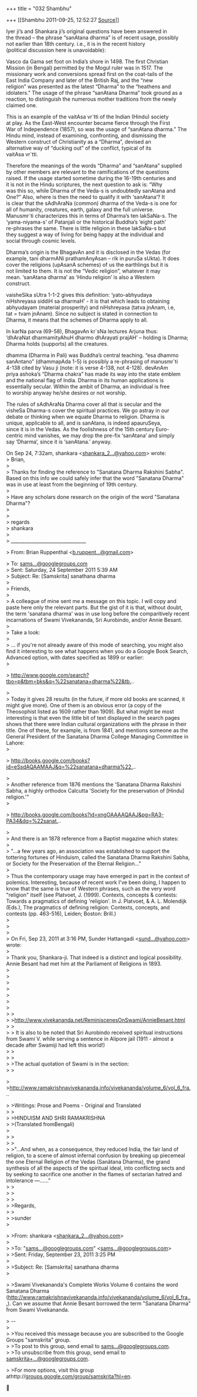 +++
title = "032 Shambhu"

+++
[[Shambhu	2011-09-25, 12:52:27 [Source](https://groups.google.com/g/samskrita/c/4iauhWc1SZE)]]



Iyer ji’s and Shankara ji’s original questions have been answered in  
the thread – the phrase “sanAtana dharma” is of recent usage, possibly  
not earlier than 18th century. i.e., it is in the recent history  
(political discussion here is unavoidable):  
  
Vasco da Gama set foot on India’s shore in 1498. The first Christian  
Mission (in Bengal) permitted by the Mogul ruler was in 1517. The  
missionary work and conversions spread first on the coat-tails of the  
East India Company and later of the British Raj, and the “new  
religion” was presented as the latest “Dharma” to the “heathens and  
idolaters.” The usage of the phrase “sanAtana Dharma” took ground as a  
reaction, to distinguish the numerous mother traditions from the newly  
claimed one.  
  
This is an example of the vaitAsa vr\`tti of the Indian (Hindu) society  
at play. As the East-West encounter became fierce through the First  
War of Independence (1857), so was the usage of “sanAtana dharma.” The  
Hindu mind, instead of examining, confronting, and dismissing the  
Western construct of Christianity as a “Dharma”, devised an  
alternative way of “ducking out” of the conflict, typical of its  
vaitAsa vr\`tti.  
  
Therefore the meanings of the words “Dharma” and “sanAtana” supplied  
by other members are relevant to the ramifications of the questions  
raised. If the usage started sometime during the 16-19th centuries and  
it is not in the Hindu scriptures, the next question to ask is: “Why  
was this so, while Dharma of the Veda-s is undoubtedly sanAtana and  
One?” Also, where is then the need to qualify it with ‘sanAtana’? It  
is clear that the sAdhAraNa (common) dharma of the Veda-s is one for  
all of humanity, creatures, earth, galaxy and the full universe.  
Manusmr\`ti characterizes this in terms of Dharma’s ten lakSaNa-s. The  
‘yama-niyama-s’ of Patanjali or the historical Buddha’s ‘eight path’  
re-phrases the same. There is little religion in these lakSaNa-s but  
they suggest a way of living for being happy at the individual and  
social through cosmic levels.  
  
Dharma’s origin is the BhagavAn and it is disclosed in the Vedas (for  
example, tani dharmANi prathamAnyAsan – rik in puruSa sUkta). It does  
cover the religions (upAsanA schemes) of us the earthlings but it is  
not limited to them. It is not the “Vedic religion”, whatever it may  
mean. ‘sanAtana dharma’ as ‘Hindu religion’ is also a Western  
construct.  
  
vaisheSika sUtra 1-1-2 gives this definition: ‘yato-abhyudaya  
niHshreyasa siddiH sa dharmaH’ - it is that which leads to obtaining  
abhyudayam (material prosperity) and niHshreyasa (tatva jnAnam, i.e,  
tat = tvam jnAnam). Since no subject is stated in connection to  
Dharma, it means that the schemes of Dharma apply to all.  
  
In karNa parva (69-58), BhagavAn kr\`sNa lectures Arjuna thus:  
‘dhAraNat dharmamityAhuH dharmo dhArayati prajAH’ – holding is Dharma;  
Dharma holds (supports) all the creatures.  
  
dhamma (Dharma in Pali) was Buddha’s central teaching. “esa dhammo  
sanAntano” (dhammapAda 1-5) is possibly a re-phrasing of manusmr\`ti  
4-138 cited by Vasu ji (note: it is verse 4-138, not 4-128). devAnAm  
priya ashoka’s “Dharma chakra” has made its way into the state emblem  
and the national flag of India. Dharma in its human applications is  
essentially secular. Within the ambit of Dharma, an individual is free  
to worship anyway he/she desires or not worship.  
  
The rules of sAdhAraNa Dharma cover all that is secular and the  
visheSa Dharma-s cover the spiritual practices. We go astray in our  
debate or thinking when we equate Dharma to religion. Dharma is  
unique, applicable to all, and is sanAtana, is indeed apauruSeya,  
since it is in the Vedas. As the foolishness of the 15th century Euro-  
centric mind vanishes, we may drop the pre-fix ‘sanAtana’ and simply  
say ‘Dharma’, since it is ‘sanAtana.’ anyway.  

  
On Sep 24, 7:32am, shankara \<[shankara_2...@yahoo.com]()\> wrote:  
\> Brian,  
\>  
\> Thanks for finding the reference to "Sanatana Dharma Rakshini Sabha". Based on this info we could safely infer that the word "Sanatana Dharma" was in use at least from the beginning of 19th century.  
\>  
\> Have any scholars done research on the origin of the word "Sanatana Dharma"?  
\>  
\>   
\> regards  
\> shankara  
\>  
\> \_\_\_\_\_\_\_\_\_\_\_\_\_\_\_\_\_\_\_\_\_\_\_\_\_\_\_\_\_\_\_\_  

\> From: Brian Ruppenthal \<[b.ruppent...@gmail.com]()\>  

\> To: [sams...@googlegroups.com]()  
\> Sent: Saturday, 24 September 2011 5:39 AM  
\> Subject: Re: \[Samskrita\] sanathana dharma  
\>  
\> Friends,  
\>  
\> A colleague of mine sent me a message on this topic. I will copy and paste here only the relevant parts. But the gist of it is that, without doubt, the term 'sanatana dharma' was in use long before the comparitively recent incarnations of Swami Vivekananda, Sri Aurobindo, and/or Annie Besant.  
\>  
\> Take a look:  
\>  
\>  ... if you're not already aware of this mode of searching, you might also find it interesting to see what happens when you do a Google Book Search, Advanced option, with dates specified as 1899 or earlier:  
\>  

\> <http://www.google.com/search?tbo=p&tbm=bks&q=%22sanatana+dharma%22&tb.>..  

\>  
\> Today it gives 28 results (in the future, if more old books are scanned, it might give more). One of them is an obvious error (a copy of the Theosophist listed as 1609 rather than 1909). But what might be most interesting is that even the little bit of text displayed in the search pages shows that there were Indian cultural organizations with the phrase in their title. One of these, for example, is from 1841, and mentions someone as the General President of the Sanatana Dharma College Managing Committee in Lahore:  
\>  

\> <http://books.google.com/books?id=eSsdAQAAMAAJ&q=%22sanatana+dharma%22.>..  

\>  
\> Another reference from 1876 mentions the 'Sanatana Dharma Rakshini Sabha, a highly orthodox Calcutta 'Society for the preservation of \[Hindu\] religion.'"  
\>  

\> <http://books.google.com/books?id=xngOAAAAQAAJ&pg=RA3-PA34&dq=%22sanat.>..  

\>  
\> And there is an 1878 reference from a Baptist magazine which states:  
\>  
\> "...a few years ago, an association was established to support the tottering fortunes of Hinduism, called the Sanatana Dharma Rakshini Sabha, or Society for the Preservation of the Eternal Religion..."  
\>  
\> Thus the contemporary usage may have emerged in part in the context of polemics. Interesting, because of recent work I've been doing, I happen to know that the same is true of Western phrases, such as the very word "religion" itself (see Platvoet, J. (1999). Contexts, concepts & contests: Towards a pragmatics of defining 'religion'. In J. Platvoet, & A. L. Molendijk (Eds.), The pragmatics of defining religion: Contexts, concepts, and contests (pp. 463-516), Leiden; Boston: Brill.)  
\>  
\>    
\>  
\> On Fri, Sep 23, 2011 at 3:16 PM, Sunder Hattangadi \<[sund...@yahoo.com]()\> wrote:  
\>  
\> Thank you, Shankara-ji. That indeed is a distinct and logical possibility. Annie Besant had met him at the Parliament of Religions in 1893.  
\>  
\>  
\>  
\>  
\>  
\>  
\>  
\> \>  
\> \><http://www.vivekananda.net/ReminiscenesOnSwami/AnnieBesant.html>  
\> \>  
\> \> It is also to be noted that Sri Aurobindo received spiritual instructions from Swami V. while serving a sentence in Alipore jail (1911 - almost a decade after Swamiji had left this world!)  
\> \>  
\> \>  
\> \>The actual quotation of Swami is in the section:  
\> \>  

\> \><http://www.ramakrishnavivekananda.info/vivekananda/volume_6/vol_6_fra.>..  

\> \>Writings: Prose and Poems - Original and Translated  
\> \>  
\> \>HINDUISM AND SHRI RAMAKRISHNA  
\> \>(Translated fromBengali)  
\>  
\> \>  
\> \>  
\> \>"...And when, as a consequence, they reduced India, the fair land of religion, to a scene of almost infernal confusion by breaking up piecemeal the one Eternal Religion of the Vedas (Sanâtana Dharma), the grand synthesis of all the aspects of the spiritual ideal, into conflicting sects and by seeking to sacrifice one another in the flames of sectarian hatred and intolerance —......"  
\> \>  
\> \>  
\> \>  
\> \>Regards,  
\> \>  
\> \>sunder  
\>  

\> \>From: shankara \<[shankara_2...@yahoo.com]()\>  
\>  
\> \>To: "[sams...@googlegroups.com]()" \<[sams...@googlegroups.com]()\>  
\> \>Sent: Friday, September 23, 2011 3:25 PM  
\>  
\> \>Subject: Re: \[Samskrita\] sanathana dharma  
\>  

\> \>Swami Vivekananda's Complete Works Volume 6 contains the word Sanatana Dharma (<http://www.ramakrishnavivekananda.info/vivekananda/volume_6/vol_6_fra...>). Can we assume that Annie Besant borrowed the term "Sanatana Dharma" from Swami Vivekananda.  

\> --  
\>  
\> \>You received this message because you are subscribed to the Google Groups "samskrita" group.  
\> \>To post to this group, send email to [sams...@googlegroups.com]().  
\> \>To unsubscribe from this group, send email to [samskrita+...@googlegroups.com]().  

\> \>For more options, visit this group athttp://[groups.google.com/group/samskrita?hl=en](http://groups.google.com/group/samskrita?hl=en).  



